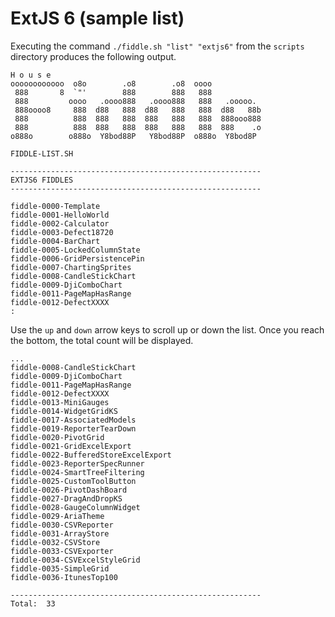 ExtJS 6 (sample list)
======

Executing the command `./fiddle.sh "list" "extjs6"` from the `scripts` directory produces the following output.


    H o u s e
    oooooooooooo  o8o        .o8        .o8  oooo
     888       8  `"'        888        888   888
     888         oooo   .oooo888   .oooo888   888   .ooooo.
     888oooo8     888  d88   888  d88   888   888  d88   88b
     888          888  888   888  888   888   888  888ooo888
     888          888  888   888  888   888   888  888    .o
    o888o        o888o  Y8bod88P   Y8bod88P  o888o  Y8bod8P
    
    FIDDLE-LIST.SH
    
    --------------------------------------------------------
    EXTJS6 FIDDLES
    --------------------------------------------------------
    
    fiddle-0000-Template
    fiddle-0001-HelloWorld
    fiddle-0002-Calculator
    fiddle-0003-Defect18720
    fiddle-0004-BarChart
    fiddle-0005-LockedColumnState
    fiddle-0006-GridPersistencePin
    fiddle-0007-ChartingSprites
    fiddle-0008-CandleStickChart
    fiddle-0009-DjiComboChart
    fiddle-0011-PageMapHasRange
    fiddle-0012-DefectXXXX
    :


Use the `up` and `down` arrow keys to scroll up or down the list. Once you reach the bottom, the total count will
be displayed.

    ...
    fiddle-0008-CandleStickChart
    fiddle-0009-DjiComboChart
    fiddle-0011-PageMapHasRange
    fiddle-0012-DefectXXXX
    fiddle-0013-MiniGauges
    fiddle-0014-WidgetGridKS
    fiddle-0017-AssociatedModels
    fiddle-0019-ReporterTearDown
    fiddle-0020-PivotGrid
    fiddle-0021-GridExcelExport
    fiddle-0022-BufferedStoreExcelExport
    fiddle-0023-ReporterSpecRunner
    fiddle-0024-SmartTreeFiltering
    fiddle-0025-CustomToolButton
    fiddle-0026-PivotDashBoard
    fiddle-0027-DragAndDropKS
    fiddle-0028-GaugeColumnWidget
    fiddle-0029-AriaTheme
    fiddle-0030-CSVReporter
    fiddle-0031-ArrayStore
    fiddle-0032-CSVStore
    fiddle-0033-CSVExporter
    fiddle-0034-CSVExcelStyleGrid
    fiddle-0035-SimpleGrid
    fiddle-0036-ItunesTop100
    
    --------------------------------------------------------
    Total:  33

